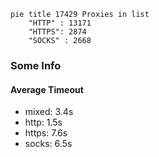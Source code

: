 
```mermaid
pie title 17429 Proxies in list
    "HTTP" : 13171
    "HTTPS": 2874
    "SOCKS" : 2668
```

### Some Info
#### Average Timeout

- mixed: 3.4s
- http: 1.5s
- https: 7.6s
- socks: 6.5s